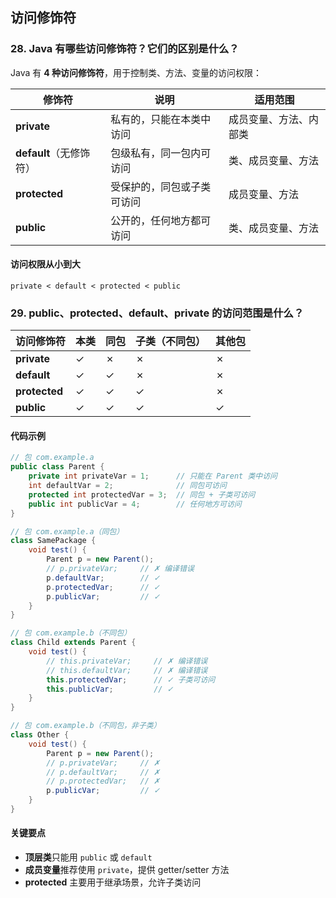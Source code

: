 ## 访问修饰符

### 28. Java 有哪些访问修饰符？它们的区别是什么？

Java 有 **4 种访问修饰符**，用于控制类、方法、变量的访问权限：

| 修饰符 | 说明 | 适用范围 |
|-------|------|---------|
| **private** | 私有的，只能在本类中访问 | 成员变量、方法、内部类 |
| **default**（无修饰符） | 包级私有，同一包内可访问 | 类、成员变量、方法 |
| **protected** | 受保护的，同包或子类可访问 | 成员变量、方法 |
| **public** | 公开的，任何地方都可访问 | 类、成员变量、方法 |

#### 访问权限从小到大

```
private < default < protected < public
```

### 29. public、protected、default、private 的访问范围是什么？

| 访问修饰符 | 本类 | 同包 | 子类（不同包） | 其他包 |
|-----------|------|------|--------------|--------|
| **private** | ✓ | ✗ | ✗ | ✗ |
| **default** | ✓ | ✓ | ✗ | ✗ |
| **protected** | ✓ | ✓ | ✓ | ✗ |
| **public** | ✓ | ✓ | ✓ | ✓ |

#### 代码示例

```java
// 包 com.example.a
public class Parent {
    private int privateVar = 1;      // 只能在 Parent 类中访问
    int defaultVar = 2;              // 同包可访问
    protected int protectedVar = 3;  // 同包 + 子类可访问
    public int publicVar = 4;        // 任何地方可访问
}

// 包 com.example.a（同包）
class SamePackage {
    void test() {
        Parent p = new Parent();
        // p.privateVar;     // ✗ 编译错误
        p.defaultVar;        // ✓
        p.protectedVar;      // ✓
        p.publicVar;         // ✓
    }
}

// 包 com.example.b（不同包）
class Child extends Parent {
    void test() {
        // this.privateVar;     // ✗ 编译错误
        // this.defaultVar;     // ✗ 编译错误
        this.protectedVar;      // ✓ 子类可访问
        this.publicVar;         // ✓
    }
}

// 包 com.example.b（不同包，非子类）
class Other {
    void test() {
        Parent p = new Parent();
        // p.privateVar;     // ✗
        // p.defaultVar;     // ✗
        // p.protectedVar;   // ✗
        p.publicVar;         // ✓
    }
}
```

#### 关键要点

- **顶层类**只能用 `public` 或 `default`
- **成员变量**推荐使用 `private`，提供 getter/setter 方法
- **protected** 主要用于继承场景，允许子类访问
